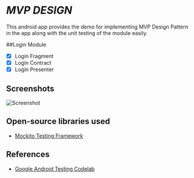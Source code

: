 # *MVP DESIGN*

This android app provides the demo for implementing MVP Design Pattern in the app along with the unit testing of the module easily.

##Login Module

* [x] Login Fragment
* [x] Login Contract
* [x] Login Presenter

## Screenshots 

![Screenshot](https://github.com/abhishek70/Android-MVP-DEMO/tree/master/screenshots/Login.gif)

## Open-source libraries used

- [Mockito Testing Framework](http://site.mockito.org/) 


## References

- [Google Android Testing Codelab](https://codelabs.developers.google.com/codelabs/android-testing/index.html?index=..%2F..%2Findex#3)
